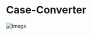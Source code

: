 # Case-Converter
![image](https://user-images.githubusercontent.com/47572837/135551757-4714ef4b-e767-465b-8312-d1251af6f2b8.png)
